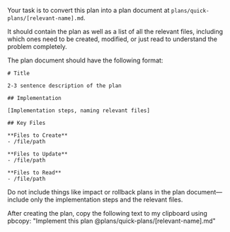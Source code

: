 Your task is to convert this plan into a plan document at `plans/quick-plans/[relevant-name].md`.

It should contain the plan as well as a list of all the relevant files, including which ones need to be created, modified, or just read to understand the problem completely. 

The plan document should have the following format:

```
# Title

2-3 sentence description of the plan

## Implementation

[Implementation steps, naming relevant files]

## Key Files

**Files to Create**
- /file/path

**Files to Update**
- /file/path

**Files to Read**
- /file/path
```

Do not include things like impact or rollback plans in the plan document—include only the implementation steps and the relevant files.

After creating the plan, copy the following text to my clipboard using pbcopy:
"Implement this plan @plans/quick-plans/[relevant-name].md"